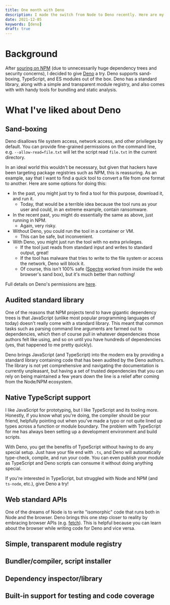 ```yaml
---
title: One month with Deno
description: I made the switch from Node to Deno recently. Here are my impressions after a month of using Deno.
date: 2021-12-05
keywords: [deno]
draft: true
---
```

# Background
After [souring on NPM](souring-on-npm.md) (due to unnecessarily huge dependency trees and security concerns), I decided to give [Deno](https://deno.land/) a try. Deno supports sand-boxing, TypeScript, and ES modules out of the box. Deno has a standard library, along with a simple and transparent module registry, and also comes with with handy tools for bundling and static analysis.

# What I've liked about Deno
## Sand-boxing
Deno disallows file system access, network access, and other privileges by default. You can provide fine-grained permissions on the command line, e.g. `--allow-read=file.txt` will let the script read `file.txt` in the current directory.

In an ideal world this wouldn't be necessary, but given that hackers have been targeting package registries such as NPM, this is reassuring. As an example, say that I want to find a quick tool to convert a file from one format to another. Here are some options for doing this:

* In the past, you might just try to find a tool for this purpose, download it, and run it.
  * Today, that would be a terrible idea because the tool runs as your user and could, in an extreme example, contain ransomware.
* In the recent past, you might do essentially the same as above, just running in NPM.
  * Again, very risky.
* Without Deno, you could run the tool in a container or VM.
  * This can be safe, but inconvenient.
* With Deno, you might just run the tool with no extra privileges.
  * If the tool just reads from standard input and writes to standard output, great!
  * If the tool has malware that tries to write to the file system or access the network, Deno will block it.
  * Of course, this isn't 100% safe ([Spectre](https://en.wikipedia.org/wiki/Spectre_(security_vulnerability)) worked from inside the web browser's sand box), but it's much better than nothing!

Full details on Deno's permissions are [here](https://deno.land/manual@v1.16.4/getting_started/permissions).

## Audited standard library
One of the reasons that NPM projects tend to have gigantic dependency trees is that JavaScript (unlike most popular programming languages of today) doesn't really come with a standard library. This meant that common tasks such as parsing command line arguments are farmed out to dependencies, which then of course pull in whatever dependencies those authors felt like using, and so on until you have hundreds of dependencies (yes, that happened to me pretty quickly).

Deno brings JavaScript (and TypeScript) into the modern era by providing a standard library containing code that has been audited by the Deno authors. The library is not yet comprehensive and navigating the documentation is currently unpleasant, but having a set of trusted dependencies that you can rely on being maintained a few years down the line is a relief after coming from the Node/NPM ecosystem.

## Native TypeScript support
I like JavaScript for prototyping, but I like TypeScript and its tooling more. Honestly, if you know what you're doing, the compiler should be your friend, helpfully pointing out when you've made a typo or not quite lined up types across a function or module boundary. The problem with TypeScript for me has always been setting up a development environment and build scripts.

With Deno, you get the benefits of TypeScript without having to do any special setup. Just have your file end with `.ts`, and Deno will automatically type-check, compile, and run your code. You can even publish your module as TypeScript and Deno scripts can consume it without doing anything special.

If you're interested in TypeScript, but struggled with Node and NPM (and `ts-node`, etc.), give Deno a try!

## Web standard APIs
One of the dreams of Node is to write "isomorphic" code that runs both in Node and the browser. Deno brings this one step closer to reality by embracing browser APIs (e.g. [fetch](https://developer.mozilla.org/en-US/docs/Web/API/Fetch_API)). This is helpful because you can learn about the browser while writing code for Deno and vice versa.

## Simple, transparent module registry

## Bundler/compiler, script installer

## Dependency inspector/library

## Built-in support for testing and code coverage